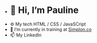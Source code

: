 - <h1>👋 Hi, I’m Pauline</h1>
- ⚙️ My tech HTML / CSS / JavaSCript 
- 🌱 I’m currently in training at <a href="https://simplon.co/">Simplon.co</a>
- 📫 My LinkedIn <a href="https://www.linkedin.com/in/pauline-curt-488a52254/"></a>

<!---
PaulineCurt/PaulineCurt is a ✨ special ✨ repository because its `README.md` (this file) appears on your GitHub profile.
You can click the Preview link to take a look at your changes.
--->
